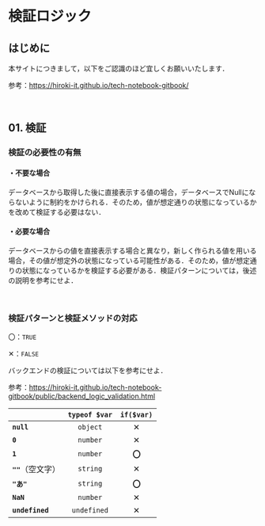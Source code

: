 # 検証ロジック

## はじめに

本サイトにつきまして，以下をご認識のほど宜しくお願いいたします．

参考：https://hiroki-it.github.io/tech-notebook-gitbook/

<br>

## 01. 検証

### 検証の必要性の有無

#### ・不要な場合

データベースから取得した後に直接表示する値の場合，データベースでNullにならないように制約をかけられる．そのため，値が想定通りの状態になっているかを改めて検証する必要はない．

#### ・必要な場合

データベースからの値を直接表示する場合と異なり，新しく作られる値を用いる場合，その値が想定外の状態になっている可能性がある．そのため，値が想定通りの状態になっているかを検証する必要がある．検証パターンについては，後述の説明を参考にせよ．

<br>

### 検証パターンと検証メソッドの対応

〇：```TRUE```

✕：```FALSE```

バックエンドの検証については以下を参考にせよ．

参考：https://hiroki-it.github.io/tech-notebook-gitbook/public/backend_logic_validation.html

|                        | ```typeof $var``` | ```if($var)``` |
| :--------------------- | :---------------: | :------------: |
| **```null```**         |   ```object```    |       ✕        |
| **```0```**            |   ```number```    |       ✕        |
| **```1```**            |   ```number```    |     **〇**     |
| **```""```**（空文字） |   ```string```    |       ✕        |
| **```"あ"```**         |   ```string```    |     **〇**     |
| **```NaN```**          |   ```number```    |       ✕        |
| **```undefined```**    |  ```undefined```  |       ✕        |

